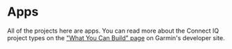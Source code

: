 # Apps
All of the projects here are apps. You can read more about the Connect IQ project
types on the
["What You Can Build" page](https://developer.garmin.com/connect-iq/what-you-can-build/)
on Garmin's developer site.
